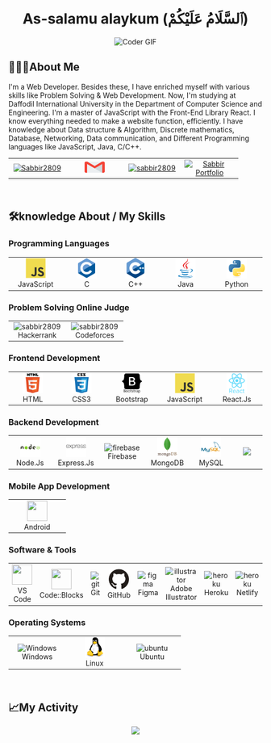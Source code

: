 <h1 align="center">As-salamu alaykum (ٱلسَّلَامُ عَلَيْكُمْ)</h1>

<div align="center">
  <img src="https://media.giphy.com/media/SWoSkN6DxTszqIKEqv/giphy.gif" alt="Coder GIF" width="300px"/>
</div>

<h2>👨🏽‍💻About Me </h2>

<p>I'm a Web Developer. Besides these, I have enriched myself with various skills like Problem Solving & Web Development. Now, I'm studying at Daffodil International University in the Department of Computer Science and Engineering. I'm a master of JavaScript with the Front-End Library React. I know everything needed to make a website function, efficiently. I have knowledge about Data structure & Algorithm, Discrete mathematics, Database, Networking, Data communication, and Different Programming languages like JavaScript, Java, C/C++.</p>

<table align="center">
  <tr >
    <td align="center" width="100">
      <a href="https://fb.com/sabbir2809">
        <img src="https://raw.githubusercontent.com/rahuldkjain/github-profile-readme-generator/master/src/images/icons/Social/facebook.svg" alt="Sabbir2809" height="30" width="40"/>
      </a>
    </td>
    <td align="center" width="100">
      <a href="mailto:sabbirto13@gmail.com">
        <img src="https://github.com/SatYu26/SatYu26/blob/master/Assets/Gmail.svg" alt="sabbirto13" height="30" width="40"/>
      </a>
    </td>
    <td align="center" width="100">
      <a href="https://linkedin.com/in/sabbir2809">
        <img src="https://raw.githubusercontent.com/rahuldkjain/github-profile-readme-generator/master/src/images/icons/Social/linked-in-alt.svg" alt="sabbir2809" height="30" width="40" />
      </a>
    </td>
    <td align="center" width="100">
      <a href="https://sabbir-portfolio.netlify.app/">
        <img src="https://img.icons8.com/bubbles/50/000000/web.png" alt="Sabbir Portfolio" height="30" width="30"/>
      </a>
    </td>
  </tr>
</table>
<br>

<h2>🛠️knowledge About / My Skills</h2>

### Programming Languages

<table>
  <tr>
    <td align="center" width="100">
      <img src="https://raw.githubusercontent.com/devicons/devicon/master/icons/javascript/javascript-original.svg" alt="javascript" width="40" height="40"/>
      <br>JavaScript
    </td>
    <td align="center" width="100">
      <img src="https://raw.githubusercontent.com/devicons/devicon/master/icons/c/c-original.svg" alt="c" width="40" height="40"/>
      <br>C
    </td>
    <td align="center" width="100">
        <img src="https://raw.githubusercontent.com/devicons/devicon/master/icons/cplusplus/cplusplus-original.svg" alt="cplusplus" width="40" height="40"/>
      <br>C++
    </td>
    <td align="center" width="100">
      <img src="https://raw.githubusercontent.com/devicons/devicon/master/icons/java/java-original.svg" alt="java" width="40" height="40"/>
      <br>Java
    </td>
    <td align="center" width="100">
      <img src="https://raw.githubusercontent.com/devicons/devicon/master/icons/python/python-original.svg" alt="python" width="40" height="40"/>
      <br>Python
    </td>
  </tr>
</table>


### Problem Solving Online Judge

<table>
  <tr>
    <td align="center" width="100">
      <img src="https://raw.githubusercontent.com/rahuldkjain/github-profile-readme-generator/master/src/images/icons/Social/hackerrank.svg" alt="sabbir2809" height="30" width="40" />
      <br>Hackerrank
    </td>
    <td align="center" width="100">
      <img src="https://raw.githubusercontent.com/rahuldkjain/github-profile-readme-generator/master/src/images/icons/Social/codeforces.svg" alt="sabbir2809" height="30" width="40" />
      <br>Codeforces
    </td>
  </tr>
</table>

### Frontend Development

<table>
  <tr>
  <td align="center" width="100">
      <img src="https://raw.githubusercontent.com/devicons/devicon/master/icons/html5/html5-original-wordmark.svg" alt="html5" width="40" height="40"/>
      <br>HTML
    </td>
    <td align="center" width="100">
      <img src="https://raw.githubusercontent.com/devicons/devicon/master/icons/css3/css3-original-wordmark.svg" alt="css3" width="40" height="40"/>
      <br>CSS3
    </td>
    <td align="center" width="100">
      <img src="https://raw.githubusercontent.com/devicons/devicon/master/icons/bootstrap/bootstrap-plain-wordmark.svg" alt="bootstrap" width="40" height="40" >
      <br>Bootstrap
    </td>
    <td align="center" width="100">
      <img src="https://raw.githubusercontent.com/devicons/devicon/master/icons/javascript/javascript-original.svg" alt="javascript" width="40" height="40"/>
      <br>JavaScript
    </td>
    <td align="center" width="100">
      <img src="https://raw.githubusercontent.com/devicons/devicon/master/icons/react/react-original-wordmark.svg" alt="react" width="40" height="40"/>
      <br>React.Js
    </td>
  </tr>
</table>

### Backend Development

<table>
  <tr>
  <td align="center" width="100">
      <img src="https://raw.githubusercontent.com/devicons/devicon/master/icons/nodejs/nodejs-original-wordmark.svg" alt="nodejs" width="40" height="40"/>
      <br>Node.Js
    </td>
    <td align="center" width="100">
      <img src="https://raw.githubusercontent.com/devicons/devicon/master/icons/express/express-original-wordmark.svg" alt="express" width="40" height="40"/>
      <br>Express.Js
    </td>
    <td align="center" width="100">
      <img src="https://www.vectorlogo.zone/logos/firebase/firebase-icon.svg" alt="firebase" width="40" height="40"/>
      <br>Firebase
    </td>
    <td align="center" width="100">
      <img src="https://raw.githubusercontent.com/devicons/devicon/master/icons/mongodb/mongodb-original-wordmark.svg" alt="mongodb" width="40" height="40"/>
      <br>MongoDB
    </td>
    <td align="center" width="100">
      <img src="https://raw.githubusercontent.com/devicons/devicon/master/icons/mysql/mysql-original-wordmark.svg" alt="mysql" width="40" height="40"/>
      <br>MySQL
    </td>
    <td align="center" width="100">
      <img src="https://img.icons8.com/color/48/000000/npm.png"/>
      <br>
    </td>
  </tr>
</table>


### Mobile App Development

<table>
  <tr>
    <td align="center" width="100">
      <img src ='https://raw.githubusercontent.com/rahulbanerjee26/githubAboutMeGenerator/main/icons/android.svg'  width="40" height="40">
      <br>Android
    </td>
  </tr>
</table>


### Software & Tools

<table>
  <tr>
    <td align="center" width="100">
      <img src="https://img.icons8.com/color/48/4a90e2/visual-studio-code-2019.png" width="40" height="40"/>
      <br>VS Code
    </td>
    <td align="center" width="100">
      <img src="https://1.bp.blogspot.com/-h9D36wzWc1E/WRHtrvRXlyI/AAAAAAAABPI/3MGZ1bpRPTYYxFWOkV-QwsXzY9klH-84gCLcB/s400/code%2Bblock%2Blogo.jpg" width="40" height="40" />
      <br>Code::Blocks
    </td>
    <td align="center" width="100">
      <img src="https://www.vectorlogo.zone/logos/git-scm/git-scm-icon.svg" alt="git" width="40" height="40"/>
      <br>Git
    </td>
    <td align="center" width="100">
      <img src="https://raw.githubusercontent.com/github/explore/80688e429a7d4ef2fca1e82350fe8e3517d3494d/topics/github-api/github-api.png" alt="github" width="40" height="40"/>
      <br>GitHub
    </td>
    <td align="center" width="100">
      <img src="https://www.vectorlogo.zone/logos/figma/figma-icon.svg" alt="figma" width="40" height="40"/>
      <br>Figma
    </td>
    <td align="center" width="100">
      <img src="https://www.vectorlogo.zone/logos/adobe_illustrator/adobe_illustrator-icon.svg" alt="illustrator" width="40" height="40"/>
      <br>Adobe Illustrator
    </td>
    <td align="center" width="100">
      <img src="https://www.vectorlogo.zone/logos/heroku/heroku-icon.svg" alt="heroku" width="40" height="40"/>
      <br>Heroku
    </td>
    <td align="center" width="100">
      <img src="https://www.vectorlogo.zone/logos/netlify/netlify-icon.svg" alt="heroku" width="40" height="40"/>
      <br>Netlify
    </td>
  </tr>
</table>



### Operating Systems

<table>
  <tr>
    <td align="center" width="100">
      <img src="https://github.com/oHTGo/oHTGo/blob/main/images/windows.svg" alt="Windows" width="40" height="40"/>
      <br>Windows
    </td>
    <td align="center" width="100">
      <img src="https://raw.githubusercontent.com/devicons/devicon/master/icons/linux/linux-original.svg" alt="linux" width="40" height="40"/>
      <br>Linux
    </td>
    <td align="center" width="100">
      <img src="https://seeklogo.com/images/U/ubuntu-logo-8FDEC6A07B-seeklogo.com.png" alt="ubuntu" width="40" height="40" />
      <br>Ubuntu
    </td>
  </tr>
</table>
<br>

<h2>📈My Activity</h2>

<div align="center">
    <a href="https://github.com/Sabbir2809/">
      <img src="https://github-readme-streak-stats.herokuapp.com/?user=Sabbir2809&theme=algolia&hide_border=true" width="49%"/>
    </a>
</div>
</div>

